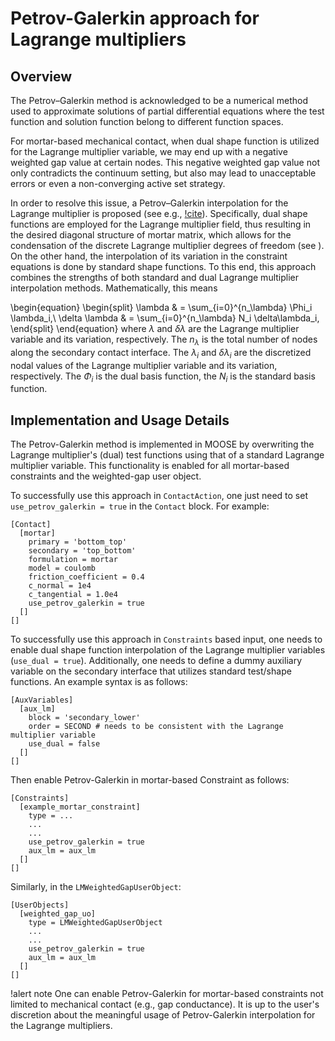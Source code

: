 # Petrov-Galerkin approach for Lagrange multipliers

## Overview

The Petrov–Galerkin method is acknowledged to be a numerical method used to approximate solutions of partial differential equations where the test function and solution function belong to different function spaces.

For mortar-based mechanical contact, when dual shape function is utilized for the Lagrange multiplier variable, we may end up with a negative weighted gap value at certain nodes. This negative weighted gap value not only contradicts the continuum setting, but also may lead to unacceptable errors or even a non-converging active set strategy.

In order to resolve this issue, a Petrov–Galerkin interpolation for the Lagrange multiplier is proposed (see e.g., [!cite](popp2014dual)). Specifically, dual shape functions are employed for the Lagrange multiplier field, thus resulting in the desired diagonal structure of mortar matrix, which allows for the condensation of the discrete Lagrange multiplier degrees of freedom (see [](VariableCondensationPreconditioner.md)). On the other hand, the interpolation of its variation in the constraint equations is done by standard shape functions. To this end, this approach combines the strengths of both standard and dual Lagrange multiplier interpolation methods.
Mathematically, this means

\begin{equation}
\begin{split}
\lambda & = \sum_{i=0}^{n_\lambda} \Phi_i \lambda_i,\\
\delta \lambda & = \sum_{i=0}^{n_\lambda} N_i \delta\lambda_i,
\end{split}
\end{equation}
where $\lambda$ and $\delta \lambda$ are the Lagrange multiplier variable and its variation, respectively.  The $n_\lambda$ is the total number of nodes along the secondary contact interface. The $\lambda_i$ and $\delta\lambda_i$ are the discretized nodal values of the Lagrange multiplier variable and its variation, respectively. The $\Phi_i$ is the dual basis function, the $N_i$ is the standard basis function.

## Implementation and Usage Details

The Petrov-Galerkin method is implemented in MOOSE by overwriting the Lagrange multiplier's (dual) test functions using that of a standard Lagrange multiplier variable. This functionality is enabled for all mortar-based constraints and the weighted-gap user object.

To successfully use this approach in `ContactAction`, one just need to set `use_petrov_galerkin = true` in the `Contact` block. For example:

```
[Contact]
  [mortar]
    primary = 'bottom_top'
    secondary = 'top_bottom'
    formulation = mortar
    model = coulomb
    friction_coefficient = 0.4
    c_normal = 1e4
    c_tangential = 1.0e4
    use_petrov_galerkin = true
  []
[]
```

To successfully use this approach in `Constraints` based input, one needs to enable dual shape function interpolation of the Lagrange multiplier variables (`use_dual = true`). Additionally, one needs to define a dummy auxiliary variable on the secondary interface that utilizes standard test/shape functions. An example syntax is as follows:


```
[AuxVariables]
  [aux_lm]
    block = 'secondary_lower'
    order = SECOND # needs to be consistent with the Lagrange multiplier variable
    use_dual = false
  []
[]
```

Then enable Petrov-Galerkin in mortar-based Constraint as follows:

```
[Constraints]
  [example_mortar_constraint]
    type = ...
    ...
    ...
    use_petrov_galerkin = true
    aux_lm = aux_lm
  []
[]
```

Similarly, in the `LMWeightedGapUserObject`:

```
[UserObjects]
  [weighted_gap_uo]
    type = LMWeightedGapUserObject
    ...
    ...
    use_petrov_galerkin = true
    aux_lm = aux_lm
  []
[]
```


!alert note
One can enable Petrov-Galerkin for mortar-based constraints not limited to mechanical contact (e.g., gap conductance). It is up to the user's discretion about the meaningful usage of Petrov-Galerkin interpolation for the Lagrange multipliers.
